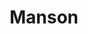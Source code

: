 ---
ee_id: '4344'
site: '1'
type: '2'
long_id: 2016-025 Manson
url: 2016-025-manson
year: '2016'
medium: Inkjet on Angelica Universal Photomatte 230
commission:
add_credit:
dims: 168 x 95.8 x 4 cm
pitch:
ps:
live_url:
related:
title: Manson
youtube:
imgs: manson-2016-025-full-database-JH.jpg
subheading:
year2: '2016'
download:
add_credits:
related_code:
! '':
layout: things-i-made
---
